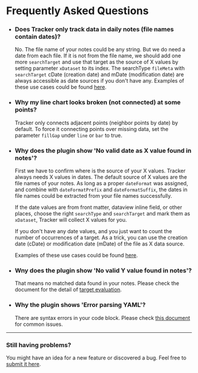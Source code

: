 # Frequently Asked Questions

- ### Does Tracker only track data in daily notes (file names contain dates)?

  No. The file name of your notes could be any string. But we do need a date from each file. If it is not from the file name, we should add one more `searchTarget` and use that target as the source of X values by setting parameter `xDataset` to its index. The searchType `fileMeta` with `searchTarget` cDate (creation date) and mDate (modification date) are always accessible as date sources if you don't have any. Examples of these use cases could be found [here](https://github.com/greater-than/Obsidian-TrackerGT/blob/main/examples/TestXDataset.md).

- ### Why my line chart looks broken (not connected) at some points?

  Tracker only connects adjacent points (neighbor points by date) by default. To force it connecting points over missing data, set the parameter `fillGap` under `line` or `bar` to true.

- ### Why does the plugin show 'No valid date as X value found in notes'?

  First we have to confirm where is the source of your X values. Tracker always needs X values in dates. The default source of X values are the file names of your notes. As long as a proper `dateFormat` was assigned, and combine with `dateFormatPrefix` and `dateFormatSuffix`, the dates in file names could be extracted from your file names successfully.

  If the date values are from front matter, dataview inline field, or other places, choose the right `searchType` and `searchTarget` and mark them as `xDataset`, Tracker will collect X values for you.

  If you don't have any date values, and you just want to count the number of occurrences of a target. As a trick, you can use the creation date (cDate) or modification date (mDate) of the file as X data source.

  Examples of these use cases could be found [here](https://github.com/greater-than/Obsidian-TrackerGT/blob/main/examples/TestXDataset.md).

- ### Wny does the plugin show 'No valid Y value found in notes'?

  That means no matched data found in your notes. Please check the document for the detail of [target evaluation](https://github.com/greater-than/Obsidian-TrackerGT/blob/main/docs/TargetEvaluation.md).

- ### Why the plugin shows 'Error parsing YAML'?

  There are syntax errors in your code block. Please check [this document](https://github.com/greater-than/Obsidian-TrackerGT/blob/main/docs/YAML.md) for common issues.

---

### Still having problems?

You might have an idea for a new feature or discovered a bug.
Feel free to [submit it here](https://github.com/greater-than/Obsidian-TrackerGT/issues).
